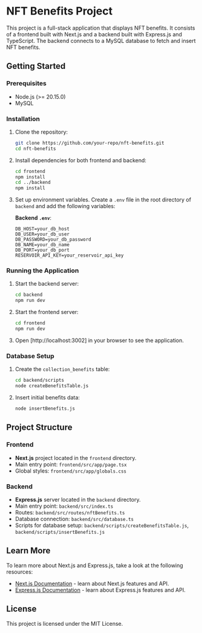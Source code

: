 # NFT Benefits Project

This project is a full-stack application that displays NFT benefits. It consists of a frontend built with Next.js and a backend built with Express.js and TypeScript. The backend connects to a MySQL database to fetch and insert NFT benefits.

## Getting Started

### Prerequisites

- Node.js (>= 20.15.0)
- MySQL

### Installation

1. Clone the repository:
   ```bash
   git clone https://github.com/your-repo/nft-benefits.git
   cd nft-benefits
   ```

2. Install dependencies for both frontend and backend:
   ```bash
   cd frontend
   npm install
   cd ../backend
   npm install
   ```

3. Set up environment variables. Create a `.env` file in the root directory of `backend` and add the following variables:

   **Backend `.env`**:
   ```env
   DB_HOST=your_db_host
   DB_USER=your_db_user
   DB_PASSWORD=your_db_password
   DB_NAME=your_db_name
   DB_PORT=your_db_port
   RESERVOIR_API_KEY=your_reservoir_api_key
   ```

### Running the Application

1. Start the backend server:
   ```bash
   cd backend
   npm run dev
   ```

2. Start the frontend server:
   ```bash
   cd frontend
   npm run dev
   ```

3. Open [http://localhost:3002] in your browser to see the application.

### Database Setup

1. Create the `collection_benefits` table:
   ```bash
   cd backend/scripts
   node createBenefitsTable.js
   ```

2. Insert initial benefits data:
   ```bash
   node insertBenefits.js
   ```

## Project Structure

### Frontend

- **Next.js** project located in the `frontend` directory.
- Main entry point: `frontend/src/app/page.tsx`
- Global styles: `frontend/src/app/globals.css`

### Backend

- **Express.js** server located in the `backend` directory.
- Main entry point: `backend/src/index.ts`
- Routes: `backend/src/routes/nftBenefits.ts`
- Database connection: `backend/src/database.ts`
- Scripts for database setup: `backend/scripts/createBenefitsTable.js`, `backend/scripts/insertBenefits.js`

## Learn More

To learn more about Next.js and Express.js, take a look at the following resources:

- [Next.js Documentation](https://nextjs.org/docs) - learn about Next.js features and API.
- [Express.js Documentation](https://expressjs.com/) - learn about Express.js features and API.

## License

This project is licensed under the MIT License.